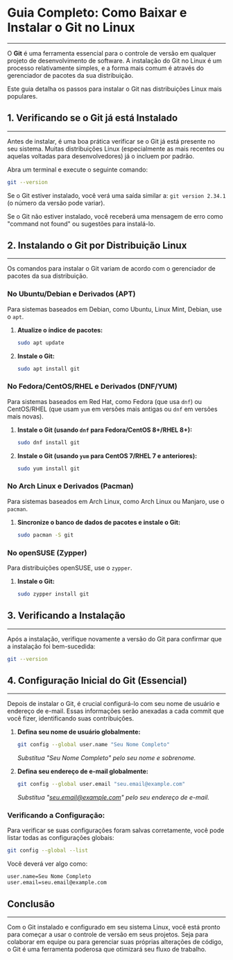 # Guia Completo: Como Baixar e Instalar o Git no Linux
---

O **Git** é uma ferramenta essencial para o controle de versão em qualquer projeto de desenvolvimento de software. A instalação do Git no Linux é um processo relativamente simples, e a forma mais comum é através do gerenciador de pacotes da sua distribuição.

Este guia detalha os passos para instalar o Git nas distribuições Linux mais populares.

## 1. Verificando se o Git já está Instalado
---

Antes de instalar, é uma boa prática verificar se o Git já está presente no seu sistema. Muitas distribuições Linux (especialmente as mais recentes ou aquelas voltadas para desenvolvedores) já o incluem por padrão.

Abra um terminal e execute o seguinte comando:

```bash
git --version
```
Se o Git estiver instalado, você verá uma saída similar a:
`git version 2.34.1` (o número da versão pode variar).

Se o Git não estiver instalado, você receberá uma mensagem de erro como "command not found" ou sugestões para instalá-lo.

## 2. Instalando o Git por Distribuição Linux
---

Os comandos para instalar o Git variam de acordo com o gerenciador de pacotes da sua distribuição.

### No Ubuntu/Debian e Derivados (APT)

Para sistemas baseados em Debian, como Ubuntu, Linux Mint, Debian, use o `apt`.

1.  **Atualize o índice de pacotes:**
    ```bash
    sudo apt update
    ```
2.  **Instale o Git:**
    ```bash
    sudo apt install git
    ```

### No Fedora/CentOS/RHEL e Derivados (DNF/YUM)

Para sistemas baseados em Red Hat, como Fedora (que usa `dnf`) ou CentOS/RHEL (que usam `yum` em versões mais antigas ou `dnf` em versões mais novas).

1.  **Instale o Git (usando `dnf` para Fedora/CentOS 8+/RHEL 8+):**
    ```bash
    sudo dnf install git
    ```
2.  **Instale o Git (usando `yum` para CentOS 7/RHEL 7 e anteriores):**
    ```bash
    sudo yum install git
    ```

### No Arch Linux e Derivados (Pacman)

Para sistemas baseados em Arch Linux, como Arch Linux ou Manjaro, use o `pacman`.

1.  **Sincronize o banco de dados de pacotes e instale o Git:**
    ```bash
    sudo pacman -S git
    ```

### No openSUSE (Zypper)

Para distribuições openSUSE, use o `zypper`.

1.  **Instale o Git:**
    ```bash
    sudo zypper install git
    ```

## 3. Verificando a Instalação
---

Após a instalação, verifique novamente a versão do Git para confirmar que a instalação foi bem-sucedida:

```bash
git --version
```

## 4. Configuração Inicial do Git (Essencial)
---

Depois de instalar o Git, é crucial configurá-lo com seu nome de usuário e endereço de e-mail. Essas informações serão anexadas a cada commit que você fizer, identificando suas contribuições.

1.  **Defina seu nome de usuário globalmente:**
    ```bash
    git config --global user.name "Seu Nome Completo"
    ```
    *Substitua "Seu Nome Completo" pelo seu nome e sobrenome.*

2.  **Defina seu endereço de e-mail globalmente:**
    ```bash
    git config --global user.email "seu.email@example.com"
    ```
    *Substitua "seu.email@example.com" pelo seu endereço de e-mail.*

### Verificando a Configuração:

Para verificar se suas configurações foram salvas corretamente, você pode listar todas as configurações globais:

```bash
git config --global --list
```
Você deverá ver algo como:
```
user.name=Seu Nome Completo
user.email=seu.email@example.com
```

## Conclusão
---

Com o Git instalado e configurado em seu sistema Linux, você está pronto para começar a usar o controle de versão em seus projetos. Seja para colaborar em equipe ou para gerenciar suas próprias alterações de código, o Git é uma ferramenta poderosa que otimizará seu fluxo de trabalho.
